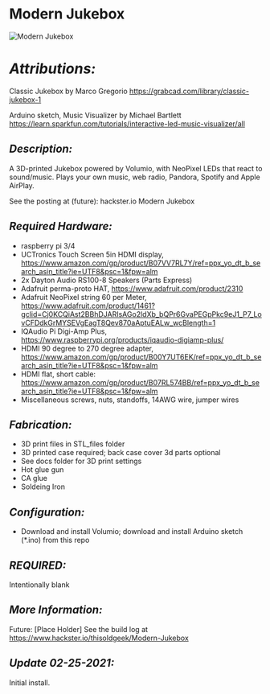 # **Modern Jukebox**
![Modern Jukebox](https://thisoldgeek.github.com/thisoldgeek/Modern-Jukebox/images/Modern-Jukebox-Small.gif)
 
# *Attributions:*
Classic Jukebox by Marco Gregorio 
https://grabcad.com/library/classic-jukebox-1

Arduino sketch, Music Visualizer by Michael Bartlett
https://learn.sparkfun.com/tutorials/interactive-led-music-visualizer/all

## *Description:*
A 3D-printed Jukebox powered by Volumio, with NeoPixel LEDs that react to sound/music.
Plays your own music, web radio, Pandora, Spotify and Apple AirPlay.

See the posting at (future):
hackster.io Modern Jukebox

## *Required Hardware:*
* raspberry pi 3/4
* UCTronics Touch Screen 5in HDMI display, https://www.amazon.com/gp/product/B07VV7RL7Y/ref=ppx_yo_dt_b_search_asin_title?ie=UTF8&psc=1&fpw=alm
* 2x Dayton Audio RS100-8 Speakers (Parts Express)
* Adafruit perma-proto HAT, https://www.adafruit.com/product/2310
* Adafruit NeoPixel string 60 per Meter, https://www.adafruit.com/product/1461?gclid=Cj0KCQiAst2BBhDJARIsAGo2ldXb_bQPr6GvaPEGpPkc9eJ1_P7_LovCFDdkGrMYSEVgEagT8Qev870aAptuEALw_wcBlength=1
* IQAudio Pi Digi-Amp Plus, https://www.raspberrypi.org/products/iqaudio-digiamp-plus/
* HDMI 90 degree to 270 degree adapter, https://www.amazon.com/gp/product/B00Y7UT6EK/ref=ppx_yo_dt_b_search_asin_title?ie=UTF8&psc=1&fpw=alm
* HDMI flat, short cable: https://www.amazon.com/gp/product/B07RL574BB/ref=ppx_yo_dt_b_search_asin_title?ie=UTF8&psc=1&fpw=alm
* Miscellaneous screws, nuts, standoffs, 14AWG wire, jumper wires

## *Fabrication:*
* 3D print files in STL_files folder
* 3D printed case required; back case cover 3d parts optional
* See docs folder for 3D print settings
* Hot glue gun
* CA glue
* Soldeing Iron

## *Configuration:*
* Download and install Volumio; download and install Arduino sketch (*.ino) from this repo

## *REQUIRED:*
Intentionally blank

## *More Information:*
Future: [Place Holder] See the build log at https://www.hackster.io/thisoldgeek/Modern-Jukebox

## *Update 02-25-2021:*
Initial install.

#
